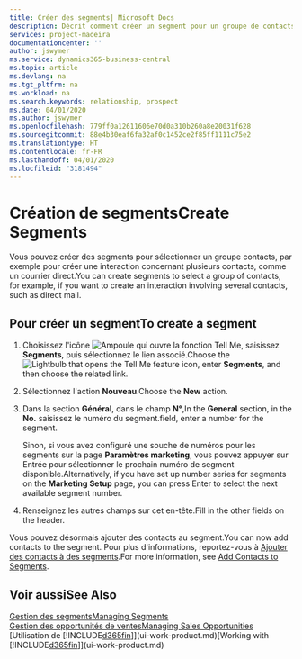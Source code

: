 ```yaml
---
title: Créer des segments| Microsoft Docs
description: Décrit comment créer un segment pour un groupe de contacts dans Business Central, par exemple, afin de cibler plusieurs contacts avec un courrier direct.
services: project-madeira
documentationcenter: ''
author: jswymer
ms.service: dynamics365-business-central
ms.topic: article
ms.devlang: na
ms.tgt_pltfrm: na
ms.workload: na
ms.search.keywords: relationship, prospect
ms.date: 04/01/2020
ms.author: jswymer
ms.openlocfilehash: 779ff0a12611606e70d0a310b260a8e20031f628
ms.sourcegitcommit: 88e4b30eaf6fa32af0c1452ce2f85ff1111c75e2
ms.translationtype: HT
ms.contentlocale: fr-FR
ms.lasthandoff: 04/01/2020
ms.locfileid: "3181494"
---
```

# <a name="create-segments"></a><span data-ttu-id="328f5-103">Création de segments</span><span class="sxs-lookup"><span data-stu-id="328f5-103">Create Segments</span></span>
<span data-ttu-id="328f5-104">Vous pouvez créer des segments pour sélectionner un groupe contacts, par exemple pour créer une interaction concernant plusieurs contacts, comme un courrier direct.</span><span class="sxs-lookup"><span data-stu-id="328f5-104">You can create segments to select a group of contacts, for example, if you want to create an interaction involving several contacts, such as direct mail.</span></span>

## <a name="to-create-a-segment"></a><span data-ttu-id="328f5-105">Pour créer un segment</span><span class="sxs-lookup"><span data-stu-id="328f5-105">To create a segment</span></span>
1. <span data-ttu-id="328f5-106">Choisissez l'icône ![Ampoule qui ouvre la fonction Tell Me](media/ui-search/search_small.png "Dites-moi ce que vous voulez faire"), saisissez **Segments**, puis sélectionnez le lien associé.</span><span class="sxs-lookup"><span data-stu-id="328f5-106">Choose the ![Lightbulb that opens the Tell Me feature](media/ui-search/search_small.png "Tell me what you want to do") icon, enter **Segments**, and then choose the related link.</span></span>
2. <span data-ttu-id="328f5-107">Sélectionnez l'action **Nouveau**.</span><span class="sxs-lookup"><span data-stu-id="328f5-107">Choose the **New** action.</span></span>
3. <span data-ttu-id="328f5-108">Dans la section **Général**, dans le champ **N°**,</span><span class="sxs-lookup"><span data-stu-id="328f5-108">In the **General** section, in the **No.**</span></span> <span data-ttu-id="328f5-109">saisissez le numéro du segment.</span><span class="sxs-lookup"><span data-stu-id="328f5-109">field, enter a number for the segment.</span></span>

    <span data-ttu-id="328f5-110">Sinon, si vous avez configuré une souche de numéros pour les segments sur la page **Paramètres marketing**, vous pouvez appuyer sur Entrée pour sélectionner le prochain numéro de segment disponible.</span><span class="sxs-lookup"><span data-stu-id="328f5-110">Alternatively, if you have set up number series for segments on the **Marketing Setup** page, you can press Enter to select the next available segment number.</span></span>
4. <span data-ttu-id="328f5-111">Renseignez les autres champs sur cet en-tête.</span><span class="sxs-lookup"><span data-stu-id="328f5-111">Fill in the other fields on the header.</span></span>

<span data-ttu-id="328f5-112">Vous pouvez désormais ajouter des contacts au segment.</span><span class="sxs-lookup"><span data-stu-id="328f5-112">You can now add contacts to the segment.</span></span> <span data-ttu-id="328f5-113">Pour plus d'informations, reportez-vous à [Ajouter des contacts à des segments](marketing-add-contact-segment.md).</span><span class="sxs-lookup"><span data-stu-id="328f5-113">For more information, see [Add Contacts to Segments](marketing-add-contact-segment.md).</span></span>

## <a name="see-also"></a><span data-ttu-id="328f5-114">Voir aussi</span><span class="sxs-lookup"><span data-stu-id="328f5-114">See Also</span></span>
[<span data-ttu-id="328f5-115">Gestion des segments</span><span class="sxs-lookup"><span data-stu-id="328f5-115">Managing Segments</span></span>](marketing-segments.md)  
[<span data-ttu-id="328f5-116">Gestion des opportunités de ventes</span><span class="sxs-lookup"><span data-stu-id="328f5-116">Managing Sales Opportunities</span></span>](marketing-manage-sales-opportunities.md)  
<span data-ttu-id="328f5-117">[Utilisation de [!INCLUDE[d365fin](includes/d365fin_md.md)]](ui-work-product.md)</span><span class="sxs-lookup"><span data-stu-id="328f5-117">[Working with [!INCLUDE[d365fin](includes/d365fin_md.md)]](ui-work-product.md)</span></span>  
